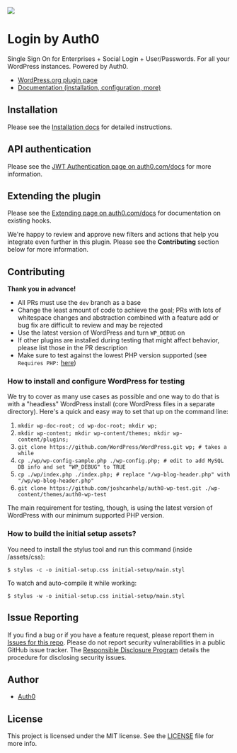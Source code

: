 ![](https://raw.githubusercontent.com/auth0/wp-auth0/master/banner-1544x500.png)

Login by Auth0
====

Single Sign On for Enterprises + Social Login + User/Passwords. For all your WordPress instances. Powered by Auth0.

* [WordPress.org plugin page](https://wordpress.org/plugins/auth0/)
* [Documentation (installation, configuration, more)](https://auth0.com/docs/cms/wordpress)

## Installation

Please see the [Installation docs](https://auth0.com/docs/cms/wordpress/installation) for detailed instructions.

## API authentication

Please see the [JWT Authentication page on auth0.com/docs](https://auth0.com/docs/cms/wordpress/jwt-authentication) 
for more information. 

## Extending the plugin

Please see the [Extending page on auth0.com/docs](https://auth0.com/docs/cms/wordpress/extending) for documentation on existing hooks.

We're happy to review and approve new filters and actions that help you integrate even further in this plugin. Please see the **Contributing** section below for more information.

## Contributing

**Thank you in advance!**

* All PRs must use the `dev` branch as a base
* Change the least amount of code to achieve the goal; PRs with lots of whitespace changes and abstraction combined 
with a feature add or bug fix are difficult to review and may be rejected
* Use the latest version of WordPress and turn `WP_DEBUG` on
* If other plugins are installed during testing that might affect behavior, please list those in the PR description
* Make sure to test against the lowest PHP version supported (see `Requires PHP:` [here](https://github.com/auth0/wp-auth0/blob/master/readme.txt#L5)) 

### How to install and configure WordPress for testing

We try to cover as many use cases as possible and one way to do that is with a "headless" WordPress install (core WordPress files in a separate directory). Here's a quick and easy way to set that up on the command line:

1. `mkdir wp-doc-root; cd wp-doc-root; mkdir wp;`
2. `mkdir wp-content; mkdir wp-content/themes; mkdir wp-content/plugins;`
3. `git clone https://github.com/WordPress/WordPress.git wp; # takes a while`
4. `cp ./wp/wp-config-sample.php ./wp-config.php; # edit to add MySQL DB info and set "WP_DEBUG" to TRUE`
5. `cp ./wp/index.php ./index.php; # replace "/wp-blog-header.php" with "/wp/wp-blog-header.php"`
6. `git clone https://github.com/joshcanhelp/auth0-wp-test.git ./wp-content/themes/auth0-wp-test`

The main requirement for testing, though, is using the latest version of WordPress with our minimum supported PHP 
version. 

### How to build the initial setup assets?

You need to install the stylus tool and run this command (inside /assets/css):

```
$ stylus -c -o initial-setup.css initial-setup/main.styl
```

To watch and auto-compile it while working:

```
$ stylus -w -o initial-setup.css initial-setup/main.styl
```

## Issue Reporting

If you find a bug or if you have a feature request, please report them in [Issues for this repo](https://github.com/auth0/wp-auth0/issues). Please do not report security vulnerabilities in a public GitHub issue tracker. The [Responsible Disclosure Program](https://auth0.com/whitehat) details the procedure for disclosing security issues.

## Author

* [Auth0](https://auth0.com)

## License

This project is licensed under the MIT license. See the [LICENSE](LICENSE) file for more info.
